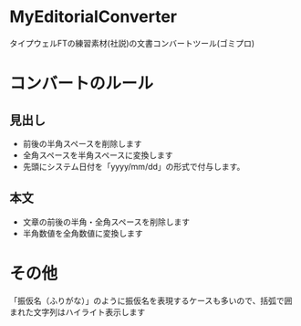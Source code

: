 # MyEditorialConverter
タイプウェルFTの練習素材(社説)の文書コンバートツール(ゴミプロ)

# コンバートのルール
## 見出し
* 前後の半角スペースを削除します
* 全角スペースを半角スペースに変換します
* 先頭にシステム日付を「yyyy/mm/dd」の形式で付与します。

## 本文
* 文章の前後の半角・全角スペースを削除します
* 半角数値を全角数値に変換します

# その他
「振仮名（ふりがな）」のように振仮名を表現するケースも多いので、括弧で囲まれた文字列はハイライト表示します

